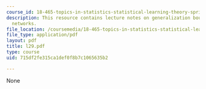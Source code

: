 ```yaml
---
course_id: 18-465-topics-in-statistics-statistical-learning-theory-spring-2007
description: This resource contains lecture notes on generalization bounds for neural
  networks.
file_location: /coursemedia/18-465-topics-in-statistics-statistical-learning-theory-spring-2007/715df2fe315ca1def0f8b7c1065635b2_l29.pdf
file_type: application/pdf
layout: pdf
title: l29.pdf
type: course
uid: 715df2fe315ca1def0f8b7c1065635b2

---
```

None